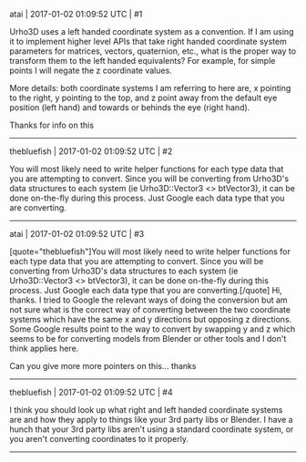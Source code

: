 atai | 2017-01-02 01:09:52 UTC | #1

Urho3D uses a left handed coordinate system as a convention.  If I am using it to implement higher level APIs that take right handed coordinate system parameters for matrices, vectors, quaternion, etc., what is the proper way to transform them to the left handed equivalents?  For example, for simple points I will negate the z coordinate values.

More details: both coordinate systems I am referring to here are, x pointing to the right, y pointing to the top, and z point away from the default eye position (left hand) and towards or behinds the eye (right hand).

Thanks for info on this

-------------------------

thebluefish | 2017-01-02 01:09:52 UTC | #2

You will most likely need to write helper functions for each type data that you are attempting to convert. Since you will be converting from Urho3D's data structures to each system (ie Urho3D::Vector3 <> btVector3), it can be done on-the-fly during this process. Just Google each data type that you are converting.

-------------------------

atai | 2017-01-02 01:09:52 UTC | #3

[quote="thebluefish"]You will most likely need to write helper functions for each type data that you are attempting to convert. Since you will be converting from Urho3D's data structures to each system (ie Urho3D::Vector3 <> btVector3), it can be done on-the-fly during this process. Just Google each data type that you are converting.[/quote]
Hi, thanks.  I tried to Google the relevant ways of doing the conversion but am not sure what is the correct way of converting between the two coordinate systems which have the same x and y directions but opposing z directions.  Some Google results point to the way to convert by swapping y and z which seems to be for converting models from Blender or other tools and I don't think applies here.

Can you give more more pointers on this... thanks

-------------------------

thebluefish | 2017-01-02 01:09:52 UTC | #4

I think you should look up what right and left handed coordinate systems are and how they apply to things like your 3rd party libs or Blender. I have a hunch that your 3rd party libs aren't using a standard coordinate system, or you aren't converting coordinates to it properly.

-------------------------

